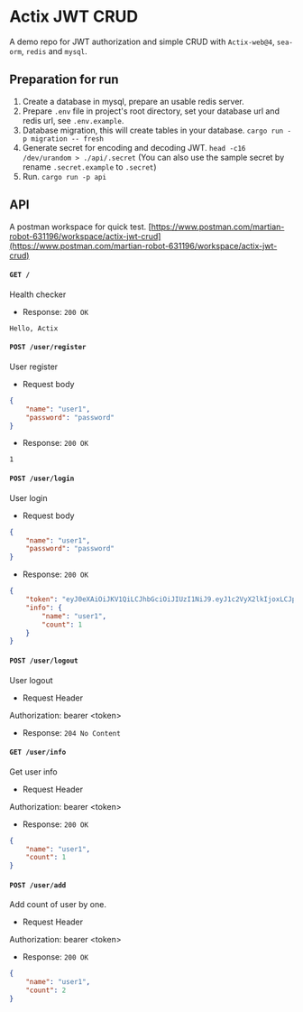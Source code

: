 # Actix JWT CRUD

A demo repo for JWT authorization and simple CRUD with `Actix-web@4`, `sea-orm`, `redis` and `mysql`.

## Preparation for run

1. Create a database in mysql, prepare an usable redis server.
2. Prepare `.env` file in project's root directory, set your database url and redis url, see `.env.example`.
3. Database migration, this will create tables in your database. `cargo run -p migration -- fresh`
4. Generate secret for encoding and decoding JWT. `head -c16 /dev/urandom > ./api/.secret` (You can also use the sample secret by rename `.secret.example` to `.secret`)
5. Run. `cargo run -p api`

## API

A postman workspace for quick test. [https://www.postman.com/martian-robot-631196/workspace/actix-jwt-crud](https://www.postman.com/martian-robot-631196/workspace/actix-jwt-crud)

#### `GET /`

Health checker

- Response: `200 OK`

```text
Hello, Actix
```

#### `POST /user/register`

User register

- Request body

```json
{
    "name": "user1",
    "password": "password"
}
```

- Response: `200 OK`

```text
1
```

#### `POST /user/login`

User login

- Request body

```json
{
    "name": "user1",
    "password": "password"
}
```

- Response: `200 OK`

```json
{
    "token": "eyJ0eXAiOiJKV1QiLCJhbGciOiJIUzI1NiJ9.eyJ1c2VyX2lkIjoxLCJpYXQiOjE2ODA3NzQxNDYsImV4cCI6MTY4MTM3ODk0Nn0.ivj_KEJSbOictAa6OGMXBYMrejWfZJeZJijclGev-WQ",
    "info": {
        "name": "user1",
        "count": 1
    }
}
```

#### `POST /user/logout`

User logout

- Request Header

Authorization: bearer \<token\>

- Response: `204 No Content`

#### `GET /user/info`

Get user info

- Request Header

Authorization: bearer \<token\>

- Response: `200 OK`

```json
{
    "name": "user1",
    "count": 1
}
```

#### `POST /user/add`

Add count of user by one.

- Request Header

Authorization: bearer \<token\>

- Response: `200 OK`
```json
{
    "name": "user1",
    "count": 2
}
```